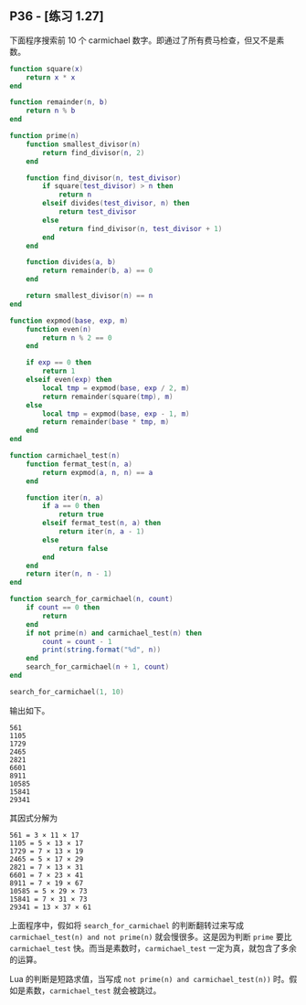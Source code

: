 ## P36 - [练习 1.27]

下面程序搜索前 10 个 carmichael 数字。即通过了所有费马检查，但又不是素数。

``` Lua
function square(x) 
    return x * x
end

function remainder(n, b)
    return n % b
end

function prime(n)
    function smallest_divisor(n)
        return find_divisor(n, 2)
    end

    function find_divisor(n, test_divisor)
        if square(test_divisor) > n then 
            return n
        elseif divides(test_divisor, n) then 
            return test_divisor
        else
            return find_divisor(n, test_divisor + 1)
        end
    end

    function divides(a, b)
        return remainder(b, a) == 0
    end

    return smallest_divisor(n) == n
end

function expmod(base, exp, m)
    function even(n)
        return n % 2 == 0
    end

    if exp == 0 then 
        return 1
    elseif even(exp) then
        local tmp = expmod(base, exp / 2, m)
        return remainder(square(tmp), m)
    else
        local tmp = expmod(base, exp - 1, m)
        return remainder(base * tmp, m)
    end 
end

function carmichael_test(n)
    function fermat_test(n, a)
        return expmod(a, n, n) == a 
    end

    function iter(n, a)
        if a == 0 then 
            return true
        elseif fermat_test(n, a) then 
            return iter(n, a - 1)
        else 
            return false
        end
    end 
    return iter(n, n - 1)
end

function search_for_carmichael(n, count)
    if count == 0 then 
        return
    end
    if not prime(n) and carmichael_test(n) then 
        count = count - 1
        print(string.format("%d", n))
    end
    search_for_carmichael(n + 1, count)
end

search_for_carmichael(1, 10)
```

输出如下。

```
561
1105
1729
2465
2821
6601
8911
10585
15841
29341
```

其因式分解为

```
561 = 3 × 11 × 17
1105 = 5 × 13 × 17
1729 = 7 × 13 × 19
2465 = 5 × 17 × 29
2821 = 7 × 13 × 31
6601 = 7 × 23 × 41
8911 = 7 × 19 × 67
10585 = 5 × 29 × 73
15841 = 7 × 31 × 73
29341 = 13 × 37 × 61
```

上面程序中，假如将 `search_for_carmichael` 的判断翻转过来写成 `carmichael_test(n) and not prime(n)` 就会慢很多。这是因为判断 `prime` 要比`carmichael_test` 快。而当是素数时，`carmichael_test` 一定为真，就包含了多余的运算。

Lua 的判断是短路求值，当写成 `not prime(n) and carmichael_test(n))` 时。假如是素数，`carmichael_test` 就会被跳过。

